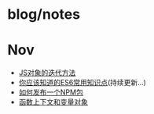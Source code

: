 # blog/notes
# Nov
- [JS对象的迭代方法](https://github.com/ChenLeoXX/blog-notes/issues/1)
- [你应该知道的ES6常用知识点](https://github.com/ChenLeoXX/blog-notes/issues/2)(持续更新...)
- [如何发布一个NPM包](https://github.com/ChenLeoXX/blog-notes/issues/3)
- [函数上下文和变量对象](https://github.com/ChenLeoXX/blog-notes/issues/4)
